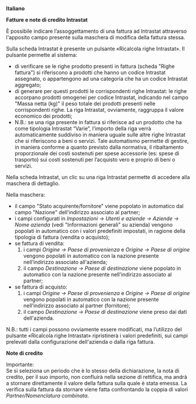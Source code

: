 **Italiano**

**Fatture e note di credito Intrastat**

È possibile indicare l’assoggettamento di una fattura ad Intrastat
attraverso l'apposito campo presente sulla maschera di modifica della
fattura stessa.

Sulla scheda Intrastat è presente un pulsante «Ricalcola righe
Intrastat». Il pulsante permette al sistema:

- di verificare se le righe prodotto presenti in fattura (scheda "Righe
  fattura") si riferiscono a prodotti che hanno un codice Intrastat
  assegnato, o appartengono ad una categoria che ha un codice Intrastat
  aggregato;
- di generare per questi prodotti le corrispondenti righe Intrastat: le
  righe accorpano prodotti omogenei per codice Intrastat, indicando nel
  campo "Massa netta (kg)" il peso totale dei prodotti presenti nelle
  corrispondenti righe. La riga Intrastat, ovviamente, raggruppa il
  valore economico dei prodotti;
- N.B.: se una riga presente in fattura si riferisce ad un prodotto che
  ha come tipologia Intrastat “Varie”, l’importo della riga verrà
  automaticamente suddiviso in maniera uguale sulle altre righe
  Intrastat che si riferiscono a beni o servizi. Tale automatismo
  permette di gestire, in maniera conforme a quanto previsto dalla
  normativa, il ribaltamento proporzionale dei costi sostenuti per spese
  accessorie (es: spese di trasporto) sui costi sostenuti per l’acquisto
  vero e proprio di beni o servizi.

Nella scheda Intrastat, un clic su una riga Intrastat permette di
accedere alla maschera di dettaglio.

Nella maschera:

- il campo "Stato acquirente/fornitore" viene popolato in automatico dal
  campo "Nazione" dell’indirizzo associato al partner;
- i campi configurati in *Impostazioni → Utenti e aziende → Aziende →
  Nome azienda* (vedi "Informazioni generali" su azienda) vengono
  popolati in automatico con i valori predefiniti impostati, in ragione
  della tipologia di fattura (vendita o acquisto);
- se fattura di vendita:
  1.  i campi *Origine → Paese di provenienza* e *Origine → Paese di
      origine* vengono popolati in automatico con la nazione presente
      nell’indirizzo associato all'azienda;
  2.  il campo *Destinazione → Paese di destinazione* viene popolato in
      automatico con la nazione presente nell'indirizzo associato al
      partner;
- se fattura di acquisto:
  1.  i campi *Origine → Paese di provenienza* e *Origine → Paese di
      origine* vengono popolati in automatico con la nazione presente
      nell’indirizzo associato al partner (fornitore);
  2.  il campo *Destinazione → Paese di destinazione* viene preso dai
      dati dell'azienda.

N.B.: tutti i campi possono ovviamente essere modificati, ma l’utilizzo
del pulsante «Ricalcola righe Intrastat» ripristinerà i valori
predefiniti, sui campi prelevati dalla configurazione dell'azienda o
dalla riga fattura.

**Note di credito**

Importante:  
Se si seleziona un periodo che è lo stesso della dichiarazione, la nota
di credito, per il suo importo, non confluirà nella sezione di
rettifica, ma andrà a stornare direttamente il valore della fattura
sulla quale è stata emessa. La verifica sulla fattura da stornare viene
fatta confrontando la coppia di valori *Partner/Nomenclatura combinata*.
